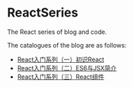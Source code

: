 # ReactSeries
The React series of blog and code.

The catalogues of the blog are as follows:

- [React入门系列（一）初识React](http://daceyu.com/2018/04/20/React入门系列（一）初识React/)
- [React入门系列（二）ES6与JSX简介](http://daceyu.com/2018/04/22/React入门系列（二）ES6与JSX简介/)
- [React入门系列（三）React组件](http://daceyu.com/2018/04/25/React入门系列（三）React组件/)

